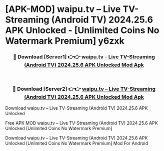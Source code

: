 # [APK-MOD] waipu.tv – Live TV-Streaming (Android TV) 2024.25.6 APK Unlocked - [Unlimited Coins No Watermark Premium] y6zxk



<div align="center">
<h3>🔴 Download [Server1] 👉👉 <a href="https://momento.my/?title=waipu.tv_–_Live_TV-Streaming_(Android_TV)_2024.25.6_APK_Unlocked">waipu.tv – Live TV-Streaming (Android TV) 2024.25.6 APK Unlocked Mod Apk</a></h3><br>

<h3>🔴 Download [Server2] 👉👉 <a href="https://momento.my/?title=waipu.tv_–_Live_TV-Streaming_(Android_TV)_2024.25.6_APK_Unlocked">waipu.tv – Live TV-Streaming (Android TV) 2024.25.6 APK Unlocked Mod Apk</a></h3>
</div>



Download waipu.tv – Live TV-Streaming (Android TV) 2024.25.6 APK Unlocked 

Free APK MOD waipu.tv – Live TV-Streaming (Android TV) 2024.25.6 APK Unlocked [Unlimited Coins No Watermark Premium]

Download waipu.tv – Live TV-Streaming (Android TV) 2024.25.6 APK Unlocked [Unlimited Coins No Watermark Premium] Mod For Android
